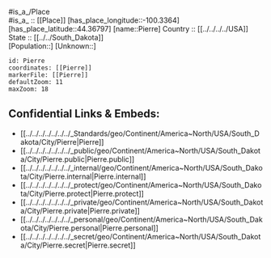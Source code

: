 ﻿---
location: [44.36797,-100.3364] 
mapzoom: [7,12] 
mapmarker: city 
type: City
tags:
- geo/City


SpocWebEntityId: 36107
isDeleted: false
confidential: public

---
#is_a_/Place  
#is_a_ :: [[Place]] 
[has_place_longitude::-100.3364] 
[has_place_latitude::44.36797] 
[name::Pierre] 
Country :: [[../../../../USA]]  
State :: [[../../South_Dakota]]  
[Population::] 
[Unknown::] 


```leaflet
id: Pierre
coordinates: [[Pierre]] 
markerFile: [[Pierre]] 
defaultZoom: 11 
maxZoom: 18
```


## Confidential Links & Embeds: 
- [[../../../../../../../_Standards/geo/Continent/America~North/USA/South_Dakota/City/Pierre|Pierre]] 
- [[../../../../../../../_public/geo/Continent/America~North/USA/South_Dakota/City/Pierre.public|Pierre.public]] 
- [[../../../../../../../_internal/geo/Continent/America~North/USA/South_Dakota/City/Pierre.internal|Pierre.internal]] 
- [[../../../../../../../_protect/geo/Continent/America~North/USA/South_Dakota/City/Pierre.protect|Pierre.protect]] 
- [[../../../../../../../_private/geo/Continent/America~North/USA/South_Dakota/City/Pierre.private|Pierre.private]] 
- [[../../../../../../../_personal/geo/Continent/America~North/USA/South_Dakota/City/Pierre.personal|Pierre.personal]] 
- [[../../../../../../../_secret/geo/Continent/America~North/USA/South_Dakota/City/Pierre.secret|Pierre.secret]] 
